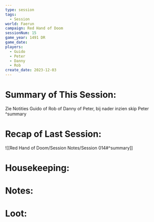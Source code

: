 ```yaml
---
type: session
tags:
  - Session
world: Faerun
campaign: Red Hand of Doom
sessionNum: 15
game_year: 1491 DR
game_date: 
players:
  - Guido
  - Peter
  - Danny
  - Rob
create_date: 2023-12-03
---
```


# Summary of This Session:
Zie Notities Guido of Rob of Danny of Peter, bij nader inzien skip Peter
^summary

# Recap of Last Session:
![[Red Hand of Doom/Session Notes/Session 014#^summary]]

# Housekeeping:

# Notes:

# Loot:
